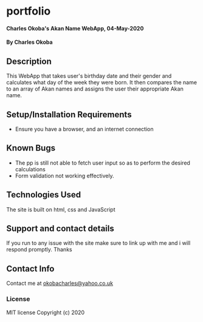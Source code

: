 # portfolio
#### Charles Okoba's Akan Name WebApp, 04-May-2020
#### By Charles Okoba
## Description
This WebApp that takes user's birthday date and their gender and calculates what day of the week they were born. It then compares the name to an array of Akan names and assigns the user their appropriate Akan name.
## Setup/Installation Requirements
* Ensure you have a browser, and an internet connection
## Known Bugs
* The pp is still not able to fetch user input so as to perform the desired calculations
* Form validation not working effectively.
## Technologies Used
The site is built on html, css and JavaScript
## Support and contact details
If you run to any issue with the site make sure to link up with me and i will respond promptly. Thanks
## Contact Info
Contact me at okobacharles@yahoo.co.uk
### License
MIT license
Copyright (c) 2020
